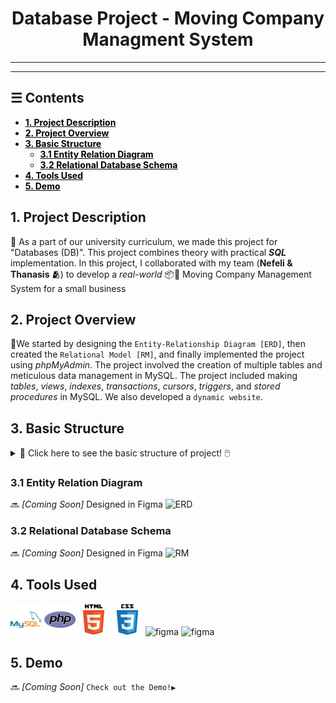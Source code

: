 # <h1 style="text-align: center"> Database Project - Moving Company Managment System
---
---
## ☰ Contents
- [<span style=color:black> <u>**1. Project Description**</u>](#1-project-description)</span>
- [<span style=color:black> <u>**2. Project Overview**</u>](#2-project-overview)</span>
- [<span style=color:black> <u>**3. Basic Structure**</u>](#3-basic-structure)</span>
  - [<span style=color:black> <u>**3.1 Entity Relation Diagram**</u>](#31-entity-relation-diagram)</span>
  - [<span style=color:black> <u>**3.2 Relational Database Schema**</u>](#32-relational-database-schema)</span>
- [<span style=color:black> <u>**4. Tools Used**</u>](#4-tools-used)</span>
- [<span style=color:black> <u>**5. Demo**</u>](#5-demo)</span>

## 1. Project Description 
📄 As a part of our university curriculum, we made this project for "Databases (DB)". This project combines theory with practical **_SQL_** implementation. In this project, I collaborated with my team (**Nefeli & Thanasis 🫂**) to develop a <i>real-world</i> 📦🚛 Moving Company Management System for a small business

## 2. Project Overview
🎯We started by designing the  `Entity-Relationship Diagram [ERD]`, then created the `Relational Model [RM]`, and finally implemented the project using *phpMyAdmin*. The project involved the creation of multiple tables and meticulous data management in MySQL. The project included making *tables*, *views*, *indexes*, *transactions*, *cursors*, *triggers*, and *stored procedures* in MySQL. We also developed a `dynamic website`.

## 3. Basic Structure
<details>
<summary>
🔎 Click here to see the basic structure of project! 🖱️
</summary>

#### **Identification of Entities:**
⇾ **Secretary**
 <br>
<ins>Attributes: id, firstName, lastName, username, password, phone</ins>
<br>
⇾ **Client** <br>
<ins>Attributes: id, firstName, lastName, phone</ins>
<br>
⇾ **Driver** <br>
<ins>Attributes: id, firstName, lastName, phone</ins>
<br>
⇾ **Orders** <br>
<ins>Attributes: id, price, status</ins>
<br>
⇾ **Delivery**<br>
<ins>Attributes: id, date, pCity, pStreet, pNumber, pPostalCode, dCity, dStreet, dNumber, dPostalCode</ins>
<br>
⇾ **Truck** <br>
<ins>Attributes: id, manufacturer, capacity, purchaseYear, productionYear</ins>
<br>
⇾ **Payment** <br>
<ins>Attributes: id, amount, method, date</ins>
</details>

### 3.1 Entity Relation Diagram
🔜 *[Coming Soon]* Designed in Figma
![ERD]()

### 3.2 Relational Database Schema
🔜 *[Coming Soon]* Designed in Figma
![RM]()

## 4. Tools Used
<p align="left">   

<img src="https://raw.githubusercontent.com/devicons/devicon/master/icons/mysql/mysql-original-wordmark.svg" alt="mysql" width="50" height="50"/>
<img src="https://raw.githubusercontent.com/devicons/devicon/master/icons/php/php-original.svg" alt="php" width="50" height="50"/>  
<img src="https://raw.githubusercontent.com/devicons/devicon/master/icons/html5/html5-original-wordmark.svg" alt="html5" width="50" height="50"/>
<img src="https://raw.githubusercontent.com/devicons/devicon/master/icons/css3/css3-original-wordmark.svg" alt="css3" width="50" height="50"/>
<img src="https://upload.vectorlogo.zone/logos/visualstudio_code/images/a4381320-f83c-4a29-9db3-b241c1d096b1.svg" alt="figma" width="50" height="50"/> 
<img src="https://www.vectorlogo.zone/logos/figma/figma-icon.svg" alt="figma" width="50" height="50"/> 
</p>

##  5. Demo
🔜 *[Coming Soon]* `Check out the Demo!▶️`

